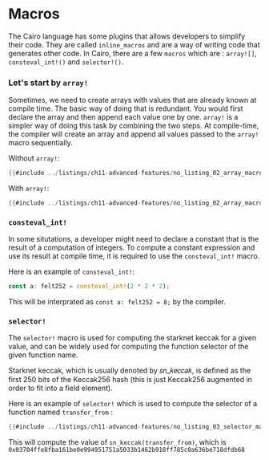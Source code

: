# Macros

The Cairo language has some plugins that allows developers to simplify their code. They are called `inline_macros` and are a way of writing code that generates other code. In Cairo, there are a few `macros` which are : `array![]`, `consteval_int!()` and `selector!()`.

### Let's start by `array!`

Sometimes, we need to create arrays with values that are already known at compile time. The basic way of doing that is redundant. You would first declare the array and then append each value one by one. `array!` is a simpler way of doing this task by combining the two steps.
At compile-time, the compiler will create an array and append all values passed to the `array!` macro sequentially.

Without `array!`:

```rust
{{#include ../listings/ch11-advanced-features/no_listing_02_array_macro/src/lib.cairo:no_macro}}
```

With `array!`:

```rust
{{#include ../listings/ch11-advanced-features/no_listing_02_array_macro/src/lib.cairo:array_macro}}
```

### `consteval_int!`

In some situtations, a developer might need to declare a constant that is the result of a computation of integers. To compute a constant expression and use its result at compile time, it is required to use the `consteval_int!` macro.

Here is an example of `consteval_int!`:

```rust
const a: felt252 = consteval_int!(2 * 2 * 2);
```

This will be interprated as `const a: felt252 = 8;` by the compiler.

### `selector!`

The `selector!` macro is used for computing the starknet keccak for a given value, and can be widely used for computing the function selector of the given function name.

Starknet keccak, which is usually denoted by 𝑠𝑛_𝑘𝑒𝑐𝑐𝑎𝑘, is defined as the first 250 bits of the Keccak256 hash (this is just Keccak256 augmented in order to fit into a field element).

Here is an example of `selector!` which is used to compute the selector of a function named
`transfer_from` :

```rust
{{#include ../listings/ch11-advanced-features/no_listing_03_selector_macro/src/lib.cairo:selector_macro}}
```

This will compute the value of `sn_keccak(transfer_from)`, which is `0x03704ffe8fba161be0e994951751a5033b1462b918ff785c0a636be718dfdb68`
